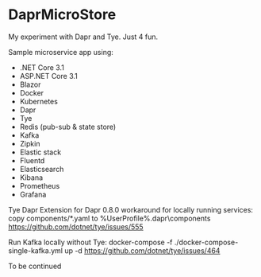 # DaprMicroStore

My experiment with Dapr and Tye. Just 4 fun. 

Sample microservice app using:

- .NET Core 3.1
- ASP.NET Core 3.1
- Blazor
- Docker
- Kubernetes
- Dapr
- Tye
- Redis (pub-sub & state store)
- Kafka
- Zipkin
- Elastic stack
- Fluentd
- Elasticsearch
- Kibana
- Prometheus
- Grafana


Tye Dapr Extension for Dapr 0.8.0 workaround for locally running services: copy components/*.yaml to %UserProfile%\.dapr\components 
https://github.com/dotnet/tye/issues/555

Run Kafka locally without Tye: docker-compose -f ./docker-compose-single-kafka.yml up -d
https://github.com/dotnet/tye/issues/464

To be continued
